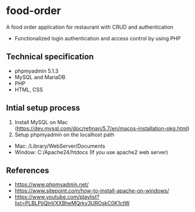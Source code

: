 # food-order
A food order application for restaurant with CRUD and authentication
- Functionalized login authentication and access control by using PHP

## Technical specification
- phpmyadmin 5.1.3
- MySQL and MariaDB
- PHP
- HTML, CSS

## Intial setup process
1. Install MySQL on Mac (https://dev.mysql.com/doc/refman/5.7/en/macos-installation-pkg.html)
2. Setup phpmyadmin on the localhost path 
  - Mac: /Library/WebServer/Documents
  - Window: C:/Apache24/htdocs (If you use apache2 web server)

## References
- https://www.phpmyadmin.net/
- https://www.sitepoint.com/how-to-install-apache-on-windows/
- https://www.youtube.com/playlist?list=PLBLPjjQlnVXXBheMQrkv3UROskC0K1ctW
